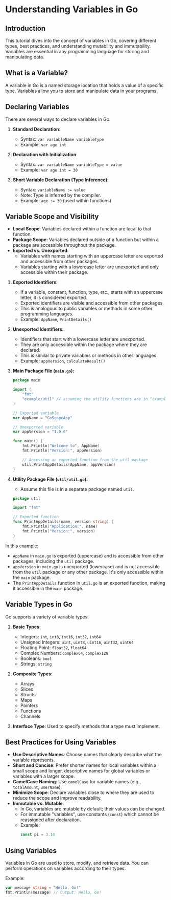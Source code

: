 # Understanding Variables in Go

## Introduction

This tutorial dives into the concept of variables in Go, covering different types, best practices, and understanding mutability and immutability. Variables are essential in any programming language for storing and manipulating data.

## What is a Variable?

A variable in Go is a named storage location that holds a value of a specific type. Variables allow you to store and manipulate data in your programs.

## Declaring Variables

There are several ways to declare variables in Go:

1. **Standard Declaration**: 
   - Syntax: `var variableName variableType`
   - Example: `var age int`

2. **Declaration with Initialization**: 
   - Syntax: `var variableName variableType = value`
   - Example: `var age int = 30`

3. **Short Variable Declaration (Type Inference)**: 
   - Syntax: `variableName := value`
   - Note: Type is inferred by the compiler.
   - Example: `age := 30` (used within functions)

## Variable Scope and Visibility

- **Local Scope**: Variables declared within a function are local to that function.
- **Package Scope**: Variables declared outside of a function but within a package are accessible throughout the package.
- **Exported vs. Unexported**:
  - Variables with names starting with an uppercase letter are exported and accessible from other packages.
  - Variables starting with a lowercase letter are unexported and only accessible within their package.

1. **Exported Identifiers:**
   - If a variable, constant, function, type, etc., starts with an uppercase letter, it is considered exported.
   - Exported identifiers are visible and accessible from other packages.
   - This is analogous to public variables or methods in some other programming languages.
   - Example: `AppName`, `PrintDetails()`

2. **Unexported Identifiers:**
   - Identifiers that start with a lowercase letter are unexported.
   - They are only accessible within the package where they are declared.
   - This is similar to private variables or methods in other languages.
   - Example: `appVersion`, `calculateResult()`

1. **Main Package File (`main.go`):**
   ```go
   package main

   import (
       "fmt"
       "example/util" // assuming the utility functions are in "example/util" package
   )

   // Exported variable
   var AppName = "GoScopeApp"

   // Unexported variable
   var appVersion = "1.0.0"

   func main() {
       fmt.Println("Welcome to", AppName)
       fmt.Println("Version:", appVersion)

       // Accessing an exported function from the util package
       util.PrintAppDetails(AppName, appVersion)
   }
   ```

2. **Utility Package File (`util/util.go`):**
   - Assume this file is in a separate package named `util`.
   ```go
   package util

   import "fmt"

   // Exported function
   func PrintAppDetails(name, version string) {
       fmt.Println("Application:", name)
       fmt.Println("Version:", version)
   }
   ```

In this example:
- `AppName` in `main.go` is exported (uppercase) and is accessible from other packages, including the `util` package.
- `appVersion` in `main.go` is unexported (lowercase) and is not accessible from the `util` package or any other package. It's only accessible within the `main` package.
- The `PrintAppDetails` function in `util.go` is an exported function, making it accessible in the `main` package.

## Variable Types in Go

Go supports a variety of variable types:

1. **Basic Types**: 
   - Integers: `int`, `int8`, `int16`, `int32`, `int64`
   - Unsigned Integers: `uint`, `uint8`, `uint16`, `uint32`, `uint64`
   - Floating Point: `float32`, `float64`
   - Complex Numbers: `complex64`, `complex128`
   - Booleans: `bool`
   - Strings: `string`

2. **Composite Types**: 
   - Arrays
   - Slices
   - Structs
   - Maps
   - Pointers
   - Functions
   - Channels

3. **Interface Type**: Used to specify methods that a type must implement.

## Best Practices for Using Variables

- **Use Descriptive Names**: Choose names that clearly describe what the variable represents.
- **Short and Concise**: Prefer shorter names for local variables within a small scope and longer, descriptive names for global variables or variables with a larger scope.
- **CamelCase Naming**: Use `camelCase` for variable names (e.g., `totalAmount`, `userName`).
- **Minimize Scope**: Declare variables close to where they are used to reduce the scope and improve readability.
- **Immutable vs. Mutable**:
  - In Go, variables are mutable by default; their values can be changed.
  - For immutable "variables", use constants (`const`) which cannot be reassigned after declaration.
  - Example:
    ```go
    const pi = 3.14
    ```

## Using Variables

Variables in Go are used to store, modify, and retrieve data. You can perform operations on variables according to their types.

Example:
```go
var message string = "Hello, Go!"
fmt.Println(message) // Output: Hello, Go!
```


